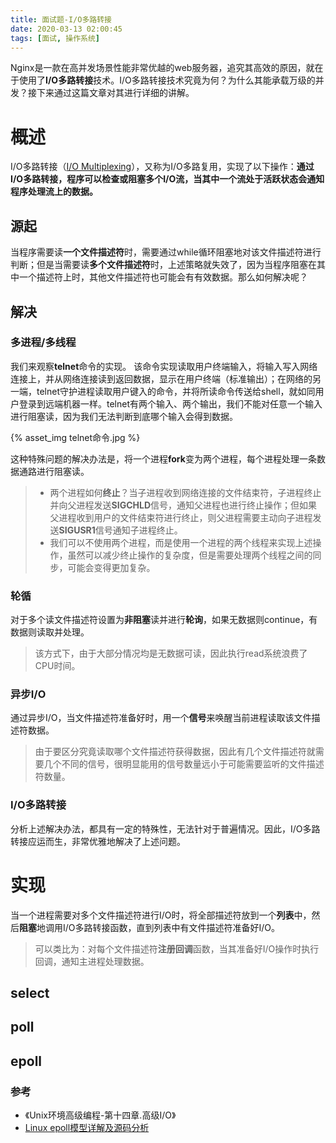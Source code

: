 ```yaml
---
title: 面试题-I/O多路转接
date: 2020-03-13 02:00:45
tags: [面试, 操作系统]
---
```


Nginx是一款在高并发场景性能非常优越的web服务器，追究其高效的原因，就在于使用了**I/O多路转接**技术。I/O多路转接技术究竟为何？为什么其能承载万级的并发？接下来通过这篇文章对其进行详细的讲解。

<!--more-->

# 概述

I/O多路转接（[I/O Multiplexing](http://wiki.c2.com/?IoMultiplexing)），又称为I/O多路复用，实现了以下操作：**通过I/O多路转接，程序可以检查或阻塞多个I/O流，当其中一个流处于活跃状态会通知程序处理流上的数据。**

## 源起
当程序需要读**一个文件描述符**时，需要通过while循环阻塞地对该文件描述符进行判断；但是当需要读**多个文件描述符**时，上述策略就失效了，因为当程序阻塞在其中一个描述符上时，其他文件描述符也可能会有有效数据。那么如何解决呢？

## 解决

### 多进程/多线程
我们来观察**telnet**命令的实现。
该命令实现读取用户终端输入，将输入写入网络连接上，并从网络连接读到返回数据，显示在用户终端（标准输出）；在网络的另一端，telnet守护进程读取用户键入的命令，并将所读命令传送给shell，就如同用户登录到远端机器一样。telnet有两个输入、两个输出，我们不能对任意一个输入进行阻塞读，因为我们无法判断到底哪个输入会得到数据。

{% asset_img telnet命令.jpg %}

这种特殊问题的解决办法是，将一个进程**fork**变为两个进程，每个进程处理一条数据通路进行阻塞读。

> - 两个进程如何**终止**？当子进程收到网络连接的文件结束符，子进程终止并向父进程发送**SIGCHLD**信号，通知父进程也进行终止操作；但如果父进程收到用户的文件结束符进行终止，则父进程需要主动向子进程发送**SIGUSR1**信号通知子进程终止。
> - 我们可以不使用两个进程，而是使用一个进程的两个线程来实现上述操作，虽然可以减少终止操作的复杂度，但是需要处理两个线程之间的同步，可能会变得更加复杂。

### 轮循
对于多个读文件描述符设置为**非阻塞**读并进行**轮询**，如果无数据则continue，有数据则读取并处理。

> 该方式下，由于大部分情况均是无数据可读，因此执行read系统浪费了CPU时间。

### 异步I/O
通过异步I/O，当文件描述符准备好时，用一个**信号**来唤醒当前进程读取该文件描述符数据。

> 由于要区分究竟读取哪个文件描述符获得数据，因此有几个文件描述符就需要几个不同的信号，很明显能用的信号数量远小于可能需要监听的文件描述符数量。

### I/O多路转接
分析上述解决办法，都具有一定的特殊性，无法针对于普遍情况。因此，I/O多路转接应运而生，非常优雅地解决了上述问题。

# 实现
当一个进程需要对多个文件描述符进行I/O时，将全部描述符放到一个**列表**中，然后**阻塞**地调用I/O多路转接函数，直到列表中有文件描述符准备好I/O。

> 可以类比为：对每个文件描述符**注册回调**函数，当其准备好I/O操作时执行回调，通知主进程处理数据。

## select

## poll

## epoll

### 参考
- 《Unix环境高级编程-第十四章.高级I/O》
- [Linux epoll模型详解及源码分析](https://blog.csdn.net/zhaobryant/article/details/80557262)